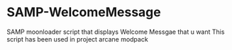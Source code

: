 # SAMP-WelcomeMessage
SAMP moonloader script that displays Welcome Messgae that u want
This script has been used in project arcane modpack 
